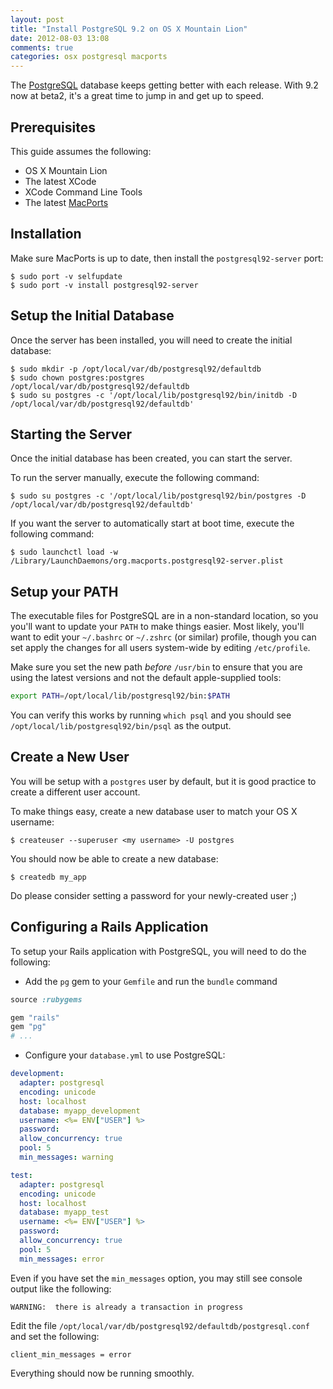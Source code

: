 ```yaml
---
layout: post
title: "Install PostgreSQL 9.2 on OS X Mountain Lion"
date: 2012-08-03 13:08
comments: true
categories: osx postgresql macports
---
```


The [PostgreSQL](http://www.postgresql.org) database keeps getting better with each release. With 9.2 now at beta2, it's a great time to jump in and get up to speed.


## Prerequisites

This guide assumes the following:

* OS X Mountain Lion
* The latest XCode
* XCode Command Line Tools
* The latest [MacPorts](http://www.macports.org)


## Installation

Make sure MacPorts is up to date, then install the `postgresql92-server` port:

    $ sudo port -v selfupdate
    $ sudo port -v install postgresql92-server


## Setup the Initial Database

Once the server has been installed, you will need to create the initial database:

    $ sudo mkdir -p /opt/local/var/db/postgresql92/defaultdb
    $ sudo chown postgres:postgres /opt/local/var/db/postgresql92/defaultdb
    $ sudo su postgres -c '/opt/local/lib/postgresql92/bin/initdb -D /opt/local/var/db/postgresql92/defaultdb'


## Starting the Server

Once the initial database has been created, you can start the server.

To run the server manually, execute the following command:

    $ sudo su postgres -c '/opt/local/lib/postgresql92/bin/postgres -D /opt/local/var/db/postgresql92/defaultdb'

If you want the server to automatically start at boot time, execute the following command:

    $ sudo launchctl load -w /Library/LaunchDaemons/org.macports.postgresql92-server.plist


## Setup your PATH

The executable files for PostgreSQL are in a non-standard location, so you you'll want to update your `PATH` to make things easier. Most likely, you'll want to edit your `~/.bashrc` or `~/.zshrc` (or similar) profile, though you can set apply the changes for all users system-wide by editing `/etc/profile`.

Make sure you set the new path _before_ `/usr/bin` to ensure that you are using the latest versions and not the default apple-supplied tools:

```bash
export PATH=/opt/local/lib/postgresql92/bin:$PATH
```

You can verify this works by running `which psql` and you should see `/opt/local/lib/postgresql92/bin/psql` as the output.


## Create a New User

You will be setup with a `postgres` user by default, but it is good practice to create a different user account.

To make things easy, create a new database user to match your OS X username:

    $ createuser --superuser <my username> -U postgres

You should now be able to create a new database:

    $ createdb my_app


Do please consider setting a password for your newly-created user ;)


## Configuring a Rails Application

To setup your Rails application with PostgreSQL, you will need to do the following:

* Add the `pg` gem to your `Gemfile` and run the `bundle` command

```ruby Gemfile
source :rubygems

gem "rails"
gem "pg"
# ...
```

* Configure your `database.yml` to use PostgreSQL:

```yaml config/database.yml
development:
  adapter: postgresql
  encoding: unicode
  host: localhost
  database: myapp_development
  username: <%= ENV["USER"] %>
  password:
  allow_concurrency: true
  pool: 5
  min_messages: warning

test:
  adapter: postgresql
  encoding: unicode
  host: localhost
  database: myapp_test
  username: <%= ENV["USER"] %>
  password:
  allow_concurrency: true
  pool: 5
  min_messages: error
```

Even if you have set the `min_messages` option, you may still see console output like the following:

    WARNING:  there is already a transaction in progress

Edit the file `/opt/local/var/db/postgresql92/defaultdb/postgresql.conf` and set the following:

    client_min_messages = error

Everything should now be running smoothly.
